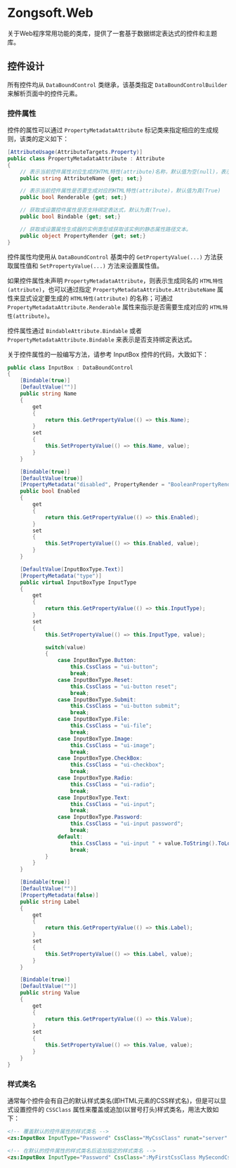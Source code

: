 ﻿Zongsoft.Web
============

关于Web程序常用功能的类库，提供了一套基于数据绑定表达式的控件和主题库。


## 控件设计

所有控件均从 `DataBoundControl` 类继承，该基类指定 `DataBoundControlBuilder` 来解析页面中的控件元素。

### 控件属性

控件的属性可以通过 `PropertyMetadataAttribute` 标记类来指定相应的生成规则，该类的定义如下：

``` C#
[AttributeUsage(AttributeTargets.Property)]
public class PropertyMetadataAttribute : Attribute
{
	// 表示当前控件属性对应生成的HTML特性(attribute)名称，默认值为空(null)，表示取对应属性的名称。
	public string AttributeName {get; set;}

	// 表示当前控件属性是否要生成对应的HTML特性(attribute)，默认值为真(True)
	public bool Renderable {get; set;}

	// 获取或设置控件属性是否支持绑定表达式，默认为真(True)。
	public bool Bindable {get; set;}

	// 获取或设置属性生成器的实例类型或获取该实例的静态属性路径文本。
	public object PropertyRender {get; set;}
}
```

控件属性均使用从 `DataBoundControl` 基类中的 `GetPropertyValue(...)` 方法获取属性值和 `SetPropertyValue(...)` 方法来设置属性值。

如果控件属性未声明 `PropertyMetadataAttribute`，则表示生成同名的 `HTML特性(attribute)`，也可以通过指定 `PropertyMetadataAttribute.AttributeName` 属性来显式设定要生成的 `HTML特性(attribute)` 的名称；可通过 `PropertyMetadataAttribute.Renderable` 属性来指示是否需要生成对应的 `HTML特性(attribute)`。

控件属性通过 `BindableAttribute.Bindable` 或者 `PropertyMetadataAttribute.Bindable` 来表示是否支持绑定表达式。

关于控件属性的一般编写方法，请参考 InputBox 控件的代码，大致如下：

``` C#
public class InputBox : DataBoundControl
{
	[Bindable(true)]
	[DefaultValue("")]
	public string Name
	{
		get
		{
			return this.GetPropertyValue(() => this.Name);
		}
		set
		{
			this.SetPropertyValue(() => this.Name, value);
		}
	}

	[Bindable(true)]
	[DefaultValue(true)]
	[PropertyMetadata("disabled", PropertyRender = "BooleanPropertyRender.False")]
	public bool Enabled
	{
		get
		{
			return this.GetPropertyValue(() => this.Enabled);
		}
		set
		{
			this.SetPropertyValue(() => this.Enabled, value);
		}
	}

	[DefaultValue(InputBoxType.Text)]
	[PropertyMetadata("type")]
	public virtual InputBoxType InputType
	{
		get
		{
			return this.GetPropertyValue(() => this.InputType);
		}
		set
		{
			this.SetPropertyValue(() => this.InputType, value);

			switch(value)
			{
				case InputBoxType.Button:
					this.CssClass = "ui-button";
					break;
				case InputBoxType.Reset:
					this.CssClass = "ui-button reset";
					break;
				case InputBoxType.Submit:
					this.CssClass = "ui-button submit";
					break;
				case InputBoxType.File:
					this.CssClass = "ui-file";
					break;
				case InputBoxType.Image:
					this.CssClass = "ui-image";
					break;
				case InputBoxType.CheckBox:
					this.CssClass = "ui-checkbox";
					break;
				case InputBoxType.Radio:
					this.CssClass = "ui-radio";
					break;
				case InputBoxType.Text:
					this.CssClass = "ui-input";
					break;
				case InputBoxType.Password:
					this.CssClass = "ui-input password";
					break;
				default:
					this.CssClass = "ui-input " + value.ToString().ToLowerInvariant();
					break;
			}
		}
	}

	[Bindable(true)]
	[DefaultValue("")]
	[PropertyMetadata(false)]
	public string Label
	{
		get
		{
			return this.GetPropertyValue(() => this.Label);
		}
		set
		{
			this.SetPropertyValue(() => this.Label, value);
		}
	}

	[Bindable(true)]
	[DefaultValue("")]
	public string Value
	{
		get
		{
			return this.GetPropertyValue(() => this.Value);
		}
		set
		{
			this.SetPropertyValue(() => this.Value, value);
		}
	}
}
```


### 样式类名

通常每个控件会有自己的默认样式类名(即HTML元素的CSS样式名)，但是可以显式设置控件的 `CSSClass` 属性来覆盖或追加(以冒号打头)样式类名，用法大致如下：

``` HTML
<!-- 覆盖默认的控件属性的样式类名 -->
<zs:InputBox InputType="Password" CssClass="MyCssClass" runat="server" />

<!-- 在默认的控件属性的样式类名后追加指定的样式类名 -->
<zs:InputBox InputType="Password" CssClass=":MyFirstCssClass MySecondCssClass" runat="server" />
```
